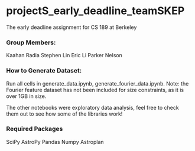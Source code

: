 # projectS_early_deadline_teamSKEP
 The early deadline assignment for CS 189 at Berkeley

### Group Members:
Kaahan Radia
Stephen Lin
Eric Li
Parker Nelson

### How to Generate Dataset:
Run all cells in generate_data.ipynb, generate_fourier_data.ipynb.
Note: the Fourier feature dataset has not been included for size constraints, as it is over 1GB in size.

The other notebooks were exploratory data analysis, feel free to check them out to see how some of the libraries work!


### Required Packages
SciPy
AstroPy
Pandas
Numpy
Astroplan

